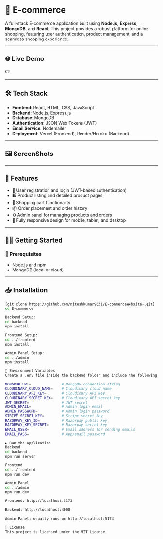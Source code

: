 # 🛒 E-commerce

A full-stack E-commerce application built using **Node.js**, **Express**, **MongoDB**, and **React**. This project provides a robust platform for online shopping, featuring user authentication, product management, and a seamless shopping experience.

---

## 🌐 Live Demo

👉 

---

## 🛠️ Tech Stack

- **Frontend**: React, HTML, CSS, JavaScript  
- **Backend**: Node.js, Express.js  
- **Database**: MongoDB  
- **Authentication**: JSON Web Tokens (JWT)  
- **Email Service**: Nodemailer  
- **Deployment**: Vercel (Frontend), Render/Heroku (Backend)

---

## 🖼️ ScreenShots

---

## 🚀 Features

- 🔐 User registration and login (JWT-based authentication)
- 🛍️ Product listing and detailed product pages
- 🛒 Shopping cart functionality
- 📦 Order placement and order history
- ⚙️ Admin panel for managing products and orders
- 📱 Fully responsive design for mobile, tablet, and desktop

---

## 🧑‍💻 Getting Started

### 🔧 Prerequisites

- Node.js and npm
- MongoDB (local or cloud)

---

## 📥 Installation

```bash
[git clone https://github.com/niteshkumar9631/E-commerceWebsite-.git]
cd E-commerce

Backend Setup:
cd backend
npm install

Frontend Setup:
cd ../frontend
npm install

Admin Panel Setup:
cd ../admin
npm install

🔐 Environment Variables
Create a .env file inside the backend folder and include the following:

MONGODB_URI=              # MongoDB connection string
CLOUDINARY_CLOUD_NAME=    # Cloudinary cloud name
CLOUDINARY_API_KEY=       # Cloudinary API key
CLOUDINARY_SECRET_KEY=    # Cloudinary API secret key
JWT_SECRET=               # JWT secret
ADMIN_EMAIL=              # Admin login email
ADMIN_PASSWORD=           # Admin login password
STRIPE_SECRET_KEY=        # Stripe secret key
RAZORPAY_KEY_ID=          # Razorpay public key
RAZORPAY_KEY_SECRET=      # Razorpay secret key
EMAIL_USER=               # Email address for sending emails
EMAIL_PASS=               # App/email password

▶️ Run the Application
Backend
cd backend
npm run server

Frontend
cd ../frontend
npm run dev

Admin Panel
cd ../admin
npm run dev

Frontend: http://localhost:5173

Backend: http://localhost:4000

Admin Panel: usually runs on http://localhost:5174

📜 License
This project is licensed under the MIT License.
